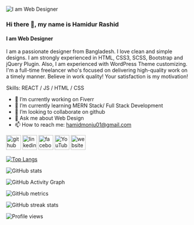 ![I am Web Designer](https://media.licdn.com/dms/image/C4E16AQEfdk9OMWl7og/profile-displaybackgroundimage-shrink_350_1400/0/1612157476328?e=1681948800&v=beta&t=_uibDiioR1kuLdDJXBxlPwx9a__GaTijtdhKzV9q88o)

### Hi there 👋, my name is Hamidur Rashid
#### I am Web Designer

 I am a passionate designer from Bangladesh. I love clean and simple designs. I am strongly experienced in HTML, CSS3, SCSS, Bootstrap and jQuery Plugin. Also, I am experienced with WordPress Theme customizing. I'm a full-time freelancer who's focused on delivering high-quality work on a timely manner. Believe in work quality! Your satisfaction is my motivation!

Skills: REACT / JS / HTML / CSS

- 🔭 I’m currently working on Fiverr 
- 🌱 I’m currently learning MERN Stack/ Full Stack Development 
- 👯 I’m looking to collaborate on github 
- 💬 Ask me about Web Design 
- 📫 How to reach me: hamidmonju01@gmail.com 


[<img src='https://cdn.jsdelivr.net/npm/simple-icons@3.0.1/icons/github.svg' alt='github' height='40'>](https://github.com/HM-Webcoding)  [<img src='https://cdn.jsdelivr.net/npm/simple-icons@3.0.1/icons/linkedin.svg' alt='linkedin' height='40'>](https://www.linkedin.com/in/https://www.linkedin.com/in/hamid-monju-3b09001b5//)  [<img src='https://cdn.jsdelivr.net/npm/simple-icons@3.0.1/icons/facebook.svg' alt='facebook' height='40'>](https://www.facebook.com/https://www.facebook.com/hamid7075/)  [<img src='https://cdn.jsdelivr.net/npm/simple-icons@3.0.1/icons/youtube.svg' alt='YouTube' height='40'>](https://www.youtube.com/channel/https://www.youtube.com/@h-mwebcoding2979)  [<img src='https://cdn.jsdelivr.net/npm/simple-icons@3.0.1/icons/icloud.svg' alt='website' height='40'>](https://hm-webcoding.github.io/Personal-website/)  

[![Top Langs](https://github-readme-stats.vercel.app/api/top-langs/?username=HM-Webcoding)](https://github.com/anuraghazra/github-readme-stats)

![GitHub stats](https://github-readme-stats.vercel.app/api?username=HM-Webcoding&show_icons=true&count_private=true)  

![GitHub Activity Graph](https://activity-graph.herokuapp.com/graph?username=HM-Webcoding)  

![GitHub metrics](https://metrics.lecoq.io/HM-Webcoding)  

![GitHub streak stats](https://streak-stats.demolab.com/?user=HM-Webcoding)  

![Profile views](https://gpvc.arturio.dev/HM-Webcoding)  
